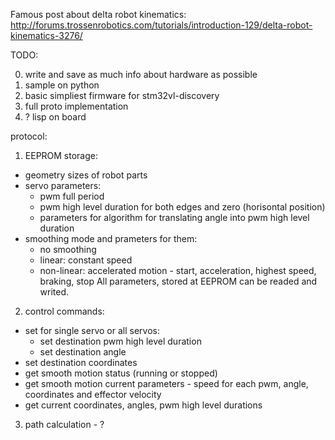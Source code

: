 
Famous post about delta robot kinematics:
http://forums.trossenrobotics.com/tutorials/introduction-129/delta-robot-kinematics-3276/

TODO:

0. write and save as much info about hardware as possible
1. sample on python
2. basic simpliest firmware for stm32vl-discovery
3. full proto implementation
4. ? lisp on board

protocol:

1) EEPROM storage:
- geometry sizes of robot parts
- servo parameters:
    - pwm full period
    - pwm high level duration for both edges and zero (horisontal position)
    - parameters for algorithm for translating angle into pwm high level duration
- smoothing mode and prameters for them:
    - no smoothing
    - linear: constant speed
    - non-linear: accelerated motion - start, acceleration, highest speed, braking, stop
All parameters, stored at EEPROM can be readed and writed.

2) control commands:
- set for single servo or all servos:
    - set destination pwm high level duration
    - set destination angle
- set destination coordinates
- get smooth motion status (running or stopped)
- get smooth motion current parameters - speed for each pwm, angle, coordinates and effector velocity
- get current coordinates, angles, pwm high level durations

3) path calculation - ?
